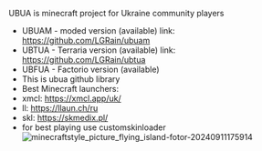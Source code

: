 UBUA is minecraft project for Ukraine community players
- UBUAM - moded version (available) link: https://github.com/LGRain/ubuam
- UBTUA - Terraria version (available) link: https://github.com/LGRain/ubtua
- UBFUA - Factorio version (available)
- This is ubua github library
- Best Minecraft launchers:
- xmcl: https://xmcl.app/uk/
- ll: https://llaun.ch/ru
- skl: https://skmedix.pl/
- for best playing use customskinloader
![minecraftstyle_picture_flying_island-fotor-20240911175914](https://github.com/user-attachments/assets/d1bb7719-3730-42c1-8a96-c78fcef9a773)
